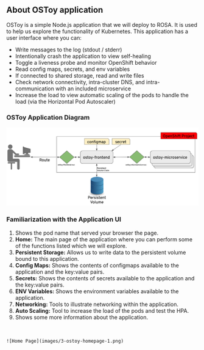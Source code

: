 ## About OSToy application

OSToy is a simple Node.js application that we will deploy to ROSA. It is used to help us explore the functionality of Kubernetes. This application has a user interface where you can:

- Write messages to the log (stdout / stderr)
- Intentionally crash the application to view self-healing
- Toggle a liveness probe and monitor OpenShift behavior
- Read config maps, secrets, and env variables
- If connected to shared storage, read and write files
- Check network connectivity, intra-cluster DNS, and intra-communication with an included microservice
- Increase the load to view automatic scaling of the pods to handle the load (via the Horizontal Pod Autoscaler)

### OSToy Application Diagram

![OSTOY Architecture](images/3-ostoy-arch.png)

### Familiarization with the Application UI

1. Shows the pod name that served your browser the page.
2. **Home:** The main page of the application where you can perform some of the functions listed which we will explore.
3. **Persistent Storage:**  Allows us to write data to the persistent volume bound to this application.
4. **Config Maps:**  Shows the contents of configmaps available to the application and the key:value pairs.
5. **Secrets:** Shows the contents of secrets available to the application and the key:value pairs.
6. **ENV Variables:** Shows the environment variables available to the application.
7. **Networking:** Tools to illustrate networking within the application.
8. **Auto Scaling:** Tool to increase the load of the pods and test the HPA.
9. Shows some more information about the application.
<br>

	![Home Page](images/3-ostoy-homepage-1.png)